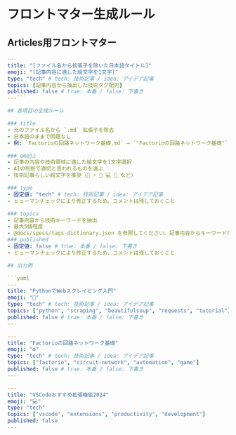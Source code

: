 # フロントマター生成ルール

## Articles用フロントマター

```yaml
---
title: "[ファイル名から拡張子を除いた日本語タイトル]"
emoji: "[記事内容に適した絵文字を1文字]"
type: "tech" # tech: 技術記事 / idea: アイデア記事
topics: [記事内容から抽出した技術タグ配列]
published: false # true: 本番 / false: 下書き
---```

## 各項目の生成ルール

### title
- 元のファイル名から `.md` 拡張子を除去
- 日本語のままで問題なし
- 例: `Factorioの回路ネットワーク基礎.md` → `"Factorioの回路ネットワーク基礎"`

### emoji
- 記事の内容や技術領域に適した絵文字を1文字選択
- AIの判断で適切と思われるものを選ぶ
- 技術記事らしい絵文字を推奨（🚀 ⚡ 🔧 💻 📝 など）

### type
- 固定値: "tech" # tech: 技術記事 / idea: アイデア記事
- ヒューマンチェックにより修正するため、コメントは残しておくこと

### topics
- 記事内容から技術キーワードを抽出
- 最大5個程度
- @docs/specs/tags-dictionary.json を参照してください。記事内容からキーワードを抽出し、このリストにあるタグを優先的に選択してください。
### published
- 固定値: false # true: 本番 / false: 下書き
- ヒューマンチェックにより修正するため、コメントは残しておくこと

## 出力例

```yaml
---
title: "PythonでWebスクレイピング入門"
emoji: "🐍"
type: "tech" # tech: 技術記事 / idea: アイデア記事
topics: ["python", "scraping", "beautifulsoup", "requests", "tutorial"]
published: false # true: 本番 / false: 下書き
---
```

```yaml
---
title: "Factorioの回路ネットワーク基礎"
emoji: "⚙️"
type: "tech" # tech: 技術記事 / idea: アイデア記事
topics: ["factorio", "circuit-network", "automation", "game"]
published: false # true: 本番 / false: 下書き
---
```

```yaml
---
title: "VSCodeおすすめ拡張機能2024"
emoji: "💻"
type: "tech"
topics: ["vscode", "extensions", "productivity", "development"]
published: false
---
```
